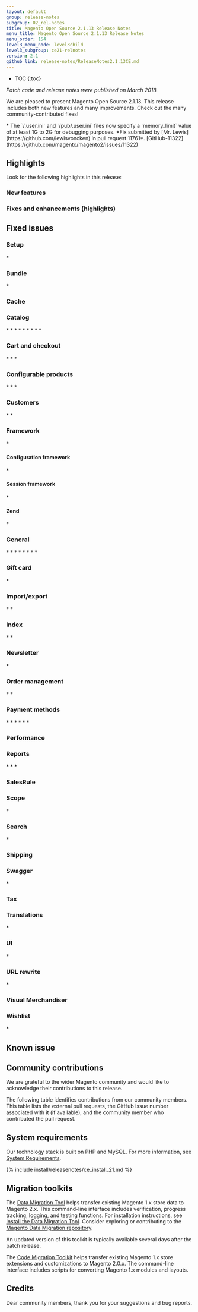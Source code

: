 ```yaml
---
layout: default
group: release-notes
subgroup: 02_rel-notes
title: Magento Open Source 2.1.13 Release Notes
menu_title: Magento Open Source 2.1.13 Release Notes
menu_order: 154
level3_menu_node: level3child
level3_subgroup: ce21-relnotes 
version: 2.1
github_link: release-notes/ReleaseNotes2.1.13CE.md
---
```


*	TOC
{:toc}


*Patch code and release notes were published on March  2018.*



We are pleased to present Magento Open Source  2.1.13. This release includes both new features and many improvements. Check out the many community-contributed fixes!



<!--- MAGETWO-82780 -->*  The  `/.user.ini` and `/pub/.user.ini` files now specify a `memory_limit` value of at least 1G to 2G for debugging purposes. *Fix submitted by [Mr. Lewis](https://github.com/lewisvoncken) in pull request 11761*. [GitHub-11322](https://github.com/magento/magento2/issues/11322)


## Highlights
Look for the following highlights in this release:


### New features




### Fixes and enhancements (highlights)


## Fixed issues

### Setup

<!--- MAGETWO-86298 -->*  


### Bundle 
<!--- MAGETWO-69496 -->*  


### Cache


### Catalog
<!--- MAGETWO-85781 -->*  

<!--- MAGETWO-85696 -->*  

<!--- MAGETWO-85206 -->*  

<!--- MAGETWO-85104 -->*  

<!--- MAGETWO-85030 -->*  

<!--- MAGETWO-84932 -->*  

<!--- MAGETWO-84688 -->*  

<!--- MAGETWO-84432 -->*  

<!--- MAGETWO-80426 -->*  



### Cart and checkout
<!--- MAGETWO-87195 -->*  

<!--- MAGETWO-69701 -->*  

<!--- MAGETWO-64171 -->*  

### Configurable products
<!--- MAGETWO-86312 -->*  

<!--- MAGETWO-83204 -->*  

<!--- MAGETWO-86312 -->*  



### Customers
<!--- MAGETWO-85674 -->*  

<!--- MAGETWO-84861 -->*  


### Framework
<!--- MAGETWO-86676 -->*  

#### Configuration framework
<!--- MAGETWO-83646 -->*  

#### Session framework
<!--- MAGETWO-83288 -->*  



#### Zend
<!--- MAGETWO-86300 -->*  

### General
<!--- MAGETWO-86284 -->*  

<!--- MAGETWO-85930 -->*  

<!--- MAGETWO-85264 -->*  

<!--- MAGETWO-84138 -->*  

<!--- MAGETWO-83631 -->*  

<!--- MAGETWO-71381 -->*  

<!--- MAGETWO-70329 -->*  

<!--- MAGETWO-69036 -->*  


### Gift card
<!--- MAGETWO-84806 -->*  


### Import/export
<!--- MAGETWO-83426 -->*  

<!--- MAGETWO-83193 -->*  


### Index
<!--- MAGETWO-83478 -->*  

<!--- MAGETWO-83313 -->*  


### Newsletter
<!--- MAGETWO-66793 -->*  


### Order management
<!--- MAGETWO-86861 -->*  

<!--- MAGETWO-86259 -->*  






### Payment methods
<!--- MAGETWO-86343 -->*  

<!--- MAGETWO-80643 -->*  

<!--- MAGETWO-80324 -->*  

<!--- MAGETWO-71625 -->*  

<!--- MAGETWO-68948 -->*  

<!--- MAGETWO-65734 -->*  

### Performance


### Reports
<!--- MAGETWO-84476 -->*  

<!--- MAGETWO-83539 -->*  

<!--- MAGETWO-83094 -->*  




### SalesRule

### Scope
<!--- MAGETWO-80502 -->*  




### Search
<!--- MAGETWO-72312 -->*  


### Shipping


### Swagger
<!--- MAGETWO-85180 -->*  



### Tax




### Translations
<!--- MAGETWO-86285 -->*  

### UI
<!--- MAGETWO-84852 -->*  

### URL rewrite
<!--- MAGETWO-60154 -->*  



### Visual Merchandiser 

### Wishlist
<!--- MAGETWO-86204-->*  




## Known issue

<!--- NOT NEEDED   MAGETWO-87348  MAGETWO-87346 MAGETWO-87345 MAGETWO-87343 MAGETWO-86760 MAGETWO-85931 MAGETWO-84907 MAGETWO-84733 MAGETWO-71608 MAGETWO-82008-->


<!---  CANNOT REPRODUCE MAGETWO-85632 MAGETWO-83400 MAGETWO-81629 MAGETWO-70004 MAGETWO-69476 MAGETWO-65162
MAGETWO-64511 MAGETWO-60553 -->

<!--- WON'T FIX MAGETWO-66481 MAGETWO-54167MAGETWO-59163  -->

<!---  INTERNAL ONLY MAGETWO-86454 MAGETWO-85030 MAGETWO-83115 MAGETWO-65534 -->

<!---  NOT A BUG MAGETWO-75814 -->


## Community contributions

We are grateful to the wider Magento community and would like to acknowledge their contributions to this release.

The following table identifies contributions from our community members. This table lists the external pull requests, the GitHub issue number associated with it (if available), and the community member who contributed the pull request.




## System requirements
Our technology stack is built on PHP and MySQL. For more information, see
<a href="{{ page.baseurl }}install-gde/system-requirements.html" target="_blank">System Requirements</a>.


{% include install/releasenotes/ce_install_21.md %}



## Migration toolkits
The <a href="{{ page.baseurl }}migration/migration-migrate.html" target="_blank">Data Migration Tool</a> helps transfer existing Magento 1.x store data to Magento 2.x. This command-line interface includes verification, progress tracking, logging, and testing functions. For installation instructions, see  <a href="{{ page.baseurl }}migration/migration-tool-install.html" target="_blank">Install the Data Migration Tool</a>. Consider exploring or contributing to the <a href="https://github.com/magento/data-migration-tool" target="_blank"> Magento Data Migration repository</a>.

An updated version of this toolkit is typically available several days after the patch release.

The <a href="https://github.com/magento/code-migration" target="_blank">Code Migration Toolkit</a> helps transfer existing Magento 1.x store extensions and customizations to Magento 2.0.x. The command-line interface includes scripts for converting Magento 1.x modules and layouts.

## Credits
Dear community members, thank you for your suggestions and bug reports. 

